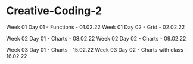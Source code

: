 # Creative-Coding-2

Week 01 Day 01 - Functions - 01.02.22
Week 01 Day 02 - Grid - 02.02.22

Week 02 Day 01 - Charts - 08.02.22
Week 02 Day 02 - Charts - 09.02.22

Week 03 Day 01 - Charts - 15.02.22
Week 03 Day 02 - Charts with class - 16.02.22